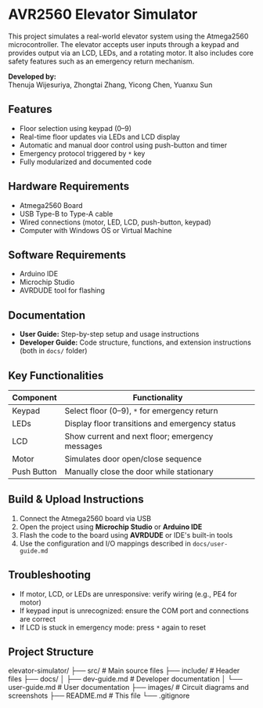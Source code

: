 # AVR2560 Elevator Simulator

This project simulates a real-world elevator system using the Atmega2560 microcontroller. The elevator accepts user inputs through a keypad and provides output via an LCD, LEDs, and a rotating motor. It also includes core safety features such as an emergency return mechanism.

**Developed by:**  
Thenuja Wijesuriya, Zhongtai Zhang, Yicong Chen, Yuanxu Sun

## Features

- Floor selection using keypad (0–9)  
- Real-time floor updates via LEDs and LCD display  
- Automatic and manual door control using push-button and timer  
- Emergency protocol triggered by `*` key  
- Fully modularized and documented code

## Hardware Requirements

- Atmega2560 Board  
- USB Type-B to Type-A cable  
- Wired connections (motor, LED, LCD, push-button, keypad)  
- Computer with Windows OS or Virtual Machine

## Software Requirements

- Arduino IDE  
- Microchip Studio  
- AVRDUDE tool for flashing

## Documentation

- **User Guide:** Step-by-step setup and usage instructions  
- **Developer Guide:** Code structure, functions, and extension instructions (both in `docs/` folder)

## Key Functionalities

| Component    | Functionality                                      |
|--------------|----------------------------------------------------|
| Keypad       | Select floor (0–9), `*` for emergency return       |
| LEDs         | Display floor transitions and emergency status     |
| LCD          | Show current and next floor; emergency messages    |
| Motor        | Simulates door open/close sequence                 |
| Push Button  | Manually close the door while stationary           |

## Build & Upload Instructions

1. Connect the Atmega2560 board via USB  
2. Open the project using **Microchip Studio** or **Arduino IDE**  
3. Flash the code to the board using **AVRDUDE** or IDE's built-in tools  
4. Use the configuration and I/O mappings described in `docs/user-guide.md`

## Troubleshooting

- If motor, LCD, or LEDs are unresponsive: verify wiring (e.g., PE4 for motor)
- If keypad input is unrecognized: ensure the COM port and connections are correct
- If LCD is stuck in emergency mode: press `*` again to reset

## Project Structure

elevator-simulator/
├── src/ # Main source files
├── include/ # Header files
├── docs/
│ ├── dev-guide.md # Developer documentation
│ └── user-guide.md # User documentation
├── images/ # Circuit diagrams and screenshots
├── README.md # This file
└── .gitignore
